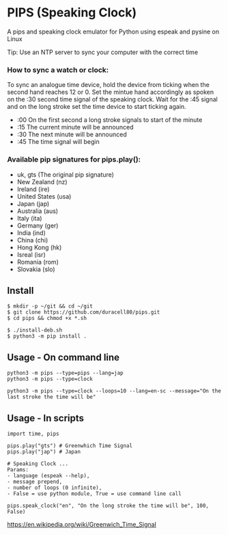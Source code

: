 # PIPS (Speaking Clock)
A pips and speaking clock emulator for Python using espeak and pysine on Linux

Tip: Use an NTP server to sync your computer with the correct time

### How to sync a watch or clock:
To sync an analogue time device, hold the device from ticking when the second hand reaches 12 or 0. Set the mintue hand accordingly as spoken on the :30 second time signal of the speaking clock. Wait for the :45 signal and on the long stroke set the time device to start ticking again.

- :00 On the first second a long stroke signals to start of the minute
- :15 The current minute will be announced
- :30 The next minute will be announced
- :45 The time signal will begin

### Available pip signatures for pips.play():
- uk, gts (The original pip signature)
- New Zealand (nz)
- Ireland (ire)
- United States (usa)
- Japan (jap)
- Australia (aus)
- Italy (ita)
- Germany (ger)
- India (ind)
- China (chi)
- Hong Kong (hk)
- Isreal (isr)
- Romania (rom)
- Slovakia (slo)


## Install
```
$ mkdir -p ~/git && cd ~/git
$ git clone https://github.com/duracell80/pips.git
$ cd pips && chmod +x *.sh

$ ./install-deb.sh
$ python3 -m pip install .
```

## Usage - On command line
```
python3 -m pips --type=pips --lang=jap
python3 -m pips --type=clock

python3 -m pips --type=clock --loops=10 --lang=en-sc --message="On the last stroke the time will be"
```

## Usage - In scripts
```
import time, pips

pips.play("gts") # Greenwhich Time Signal
pips.play("jap") # Japan

# Speaking Clock ...
Params: 
- language (espeak --help), 
- message prepend,  
- number of loops (0 infinite), 
- False = use python module, True = use command line call

pips.speak_clock("en", "On the long stroke the time will be", 100, False)
```

https://en.wikipedia.org/wiki/Greenwich_Time_Signal
